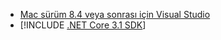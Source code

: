 * [Mac sürüm 8.4 veya sonrası için Visual Studio](https://visualstudio.microsoft.com/vs/mac/)
* [!INCLUDE [.NET Core 3.1 SDK](~/includes/3.1-SDK.md)]
